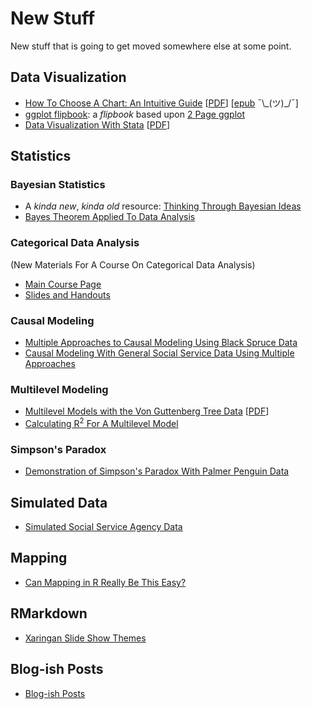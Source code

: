# New Stuff

New stuff that is going to get moved somewhere else at some point.

## Data Visualization

* [How To Choose A Chart: An Intuitive Guide](https://agrogan1.github.io/newstuff/how-to-choose-a-chart-intuitive/how-to-choose-a-chart-intuitive.html) [[PDF](https://agrogan1.github.io/newstuff/how-to-choose-a-chart-intuitive/how-to-choose-a-chart-intuitive.pdf)] [[epub](https://agrogan1.github.io/newstuff/how-to-choose-a-chart-intuitive/how-to-choose-a-chart-intuitive.epub) ¯\\\_(ツ)_/¯]
* [ggplot flipbook](https://agrogan1.github.io/newstuff/ggplot-flipbook/ggplot-flipbook.html#1): a *flipbook* based upon [2 Page ggplot](https://agrogan1.github.io/R/two-page-ggplot2/two-page-ggplot2.pdf)
* [Data Visualization With Stata](https://agrogan1.github.io/newstuff/data-visualization-with-Stata/data-visualization-with-Stata-slidy.html) [[PDF](https://agrogan1.github.io/newstuff/data-visualization-with-Stata/data-visualization-with-Stata.pdf)]

## Statistics

### Bayesian Statistics

* A *kinda new*, *kinda old* resource: [Thinking Through Bayesian Ideas](https://agrogan.shinyapps.io/Thinking-Through-Bayes/)
* [Bayes Theorem Applied To Data Analysis](https://agrogan1.github.io/newstuff/Bayes-theorem/Bayes-theorem.html)

### Categorical Data Analysis 

(New Materials For A Course On Categorical Data Analysis)

* [Main Course Page](https://agrogan1.github.io/newstuff/categorical/)
* [Slides and Handouts](https://agrogan1.github.io/newstuff/categorical/README.html)

### Causal Modeling

* [Multiple Approaches to Causal Modeling Using Black Spruce Data](https://agrogan1.github.io/newstuff/spruce/spruce-slidy.html)
* [Causal Modeling With General Social Service Data Using Multiple Approaches](https://agrogan1.github.io/newstuff/causal-modeling/causal-modeling-slidy.html)

### Multilevel Modeling

* [Multilevel Models with the Von Guttenberg Tree Data](https://agrogan1.github.io/newstuff/mlm-gutten/mlm-gutten.html) [[PDF](https://agrogan1.github.io/newstuff/mlm-gutten/mlm-gutten.pdf)]
* [Calculating R<sup>2</sup> For A Multilevel Model](https://agrogan1.github.io/newstuff/mlm-R2-gutten/mlm-R2-gutten.html)

### Simpson's Paradox

* [Demonstration of Simpson's Paradox With Palmer Penguin Data](https://agrogan1.github.io/newstuff/simpsonsparadox/simpsonsparadox.html)

## Simulated Data

* [Simulated Social Service Agency Data](./social-service-agency)

## Mapping

* [Can Mapping in R Really Be This Easy?](https://agrogan1.github.io/newstuff/can-mapping-in-R-be-this-easy/can-mapping-in-R-be-this-easy.html)

## RMarkdown

* [Xaringan Slide Show Themes](./xaringan-themes)

## Blog-ish Posts

* [Blog-ish Posts](https://agrogan1.github.io/newstuff/myposts)


